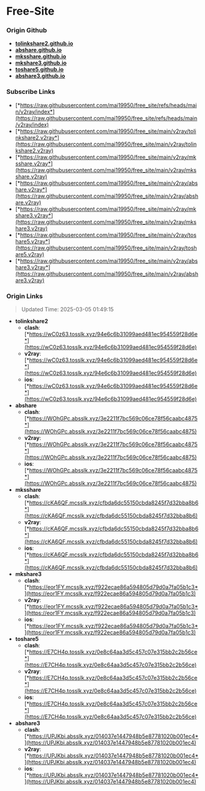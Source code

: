 # Free-Site

### Origin Github

- [**tolinkshare2.github.io**](https://github.com/tolinkshare2/tolinkshare2.github.io)
- [**abshare.github.io**](https://github.com/abshare/abshare.github.io)
- [**mksshare.github.io**](https://github.com/mksshare/mksshare.github.io)
- [**mkshare3.github.io**](https://github.com/mkshare3/mkshare3.github.io)
- [**toshare5.github.io**](https://github.com/toshare5/toshare5.github.io)
- [**abshare3.github.io**](https://github.com/abshare3/abshare3.github.io)

### Subscribe Links

- [*https://raw.githubusercontent.com/mai19950/free_site/refs/heads/main/v2ray/index*](https://raw.githubusercontent.com/mai19950/free_site/refs/heads/main/v2ray/index)
- [*https://raw.githubusercontent.com/mai19950/free_site/main/v2ray/tolinkshare2.v2ray*](https://raw.githubusercontent.com/mai19950/free_site/main/v2ray/tolinkshare2.v2ray)
- [*https://raw.githubusercontent.com/mai19950/free_site/main/v2ray/mksshare.v2ray*](https://raw.githubusercontent.com/mai19950/free_site/main/v2ray/mksshare.v2ray)
- [*https://raw.githubusercontent.com/mai19950/free_site/main/v2ray/abshare.v2ray*](https://raw.githubusercontent.com/mai19950/free_site/main/v2ray/abshare.v2ray)
- [*https://raw.githubusercontent.com/mai19950/free_site/main/v2ray/mkshare3.v2ray*](https://raw.githubusercontent.com/mai19950/free_site/main/v2ray/mkshare3.v2ray)
- [*https://raw.githubusercontent.com/mai19950/free_site/main/v2ray/toshare5.v2ray*](https://raw.githubusercontent.com/mai19950/free_site/main/v2ray/toshare5.v2ray)
- [*https://raw.githubusercontent.com/mai19950/free_site/main/v2ray/abshare3.v2ray*](https://raw.githubusercontent.com/mai19950/free_site/main/v2ray/abshare3.v2ray)

### Origin Links

> Updated Time: 2025-03-05 01:49:15

- **tolinkshare2**
  - **clash**: [*https://wC0z63.tosslk.xyz/94e6c6b31099aed481ec954559f28d6e*](https://wC0z63.tosslk.xyz/94e6c6b31099aed481ec954559f28d6e)
  - **v2ray**: [*https://wC0z63.tosslk.xyz/94e6c6b31099aed481ec954559f28d6e*](https://wC0z63.tosslk.xyz/94e6c6b31099aed481ec954559f28d6e)
  - **ios**: [*https://wC0z63.tosslk.xyz/94e6c6b31099aed481ec954559f28d6e*](https://wC0z63.tosslk.xyz/94e6c6b31099aed481ec954559f28d6e)
- **abshare**
  - **clash**: [*https://WOhGPc.absslk.xyz/3e2211f7bc569c06ce78f56caabc4875*](https://WOhGPc.absslk.xyz/3e2211f7bc569c06ce78f56caabc4875)
  - **v2ray**: [*https://WOhGPc.absslk.xyz/3e2211f7bc569c06ce78f56caabc4875*](https://WOhGPc.absslk.xyz/3e2211f7bc569c06ce78f56caabc4875)
  - **ios**: [*https://WOhGPc.absslk.xyz/3e2211f7bc569c06ce78f56caabc4875*](https://WOhGPc.absslk.xyz/3e2211f7bc569c06ce78f56caabc4875)
- **mksshare**
  - **clash**: [*https://cKA6QF.mcsslk.xyz/cfbda6dc55150cbda8245f7d32bba8b6*](https://cKA6QF.mcsslk.xyz/cfbda6dc55150cbda8245f7d32bba8b6)
  - **v2ray**: [*https://cKA6QF.mcsslk.xyz/cfbda6dc55150cbda8245f7d32bba8b6*](https://cKA6QF.mcsslk.xyz/cfbda6dc55150cbda8245f7d32bba8b6)
  - **ios**: [*https://cKA6QF.mcsslk.xyz/cfbda6dc55150cbda8245f7d32bba8b6*](https://cKA6QF.mcsslk.xyz/cfbda6dc55150cbda8245f7d32bba8b6)
- **mkshare3**
  - **clash**: [*https://eor1FY.mcsslk.xyz/f922ecae86a594805d79d0a7fa05b1c3*](https://eor1FY.mcsslk.xyz/f922ecae86a594805d79d0a7fa05b1c3)
  - **v2ray**: [*https://eor1FY.mcsslk.xyz/f922ecae86a594805d79d0a7fa05b1c3*](https://eor1FY.mcsslk.xyz/f922ecae86a594805d79d0a7fa05b1c3)
  - **ios**: [*https://eor1FY.mcsslk.xyz/f922ecae86a594805d79d0a7fa05b1c3*](https://eor1FY.mcsslk.xyz/f922ecae86a594805d79d0a7fa05b1c3)
- **toshare5**
  - **clash**: [*https://E7CH4p.tosslk.xyz/0e8c64aa3d5c457c07e315bb2c2b56ce*](https://E7CH4p.tosslk.xyz/0e8c64aa3d5c457c07e315bb2c2b56ce)
  - **v2ray**: [*https://E7CH4p.tosslk.xyz/0e8c64aa3d5c457c07e315bb2c2b56ce*](https://E7CH4p.tosslk.xyz/0e8c64aa3d5c457c07e315bb2c2b56ce)
  - **ios**: [*https://E7CH4p.tosslk.xyz/0e8c64aa3d5c457c07e315bb2c2b56ce*](https://E7CH4p.tosslk.xyz/0e8c64aa3d5c457c07e315bb2c2b56ce)
- **abshare3**
  - **clash**: [*https://UPJKbi.absslk.xyz/014037e1447948b5e87781020b001ec4*](https://UPJKbi.absslk.xyz/014037e1447948b5e87781020b001ec4)
  - **v2ray**: [*https://UPJKbi.absslk.xyz/014037e1447948b5e87781020b001ec4*](https://UPJKbi.absslk.xyz/014037e1447948b5e87781020b001ec4)
  - **ios**: [*https://UPJKbi.absslk.xyz/014037e1447948b5e87781020b001ec4*](https://UPJKbi.absslk.xyz/014037e1447948b5e87781020b001ec4)
